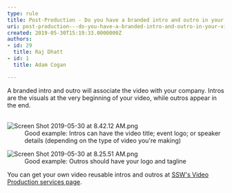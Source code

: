 ```yaml
---
type: rule
title: Post-Production - Do you have a branded intro and outro in your videos?
uri: post-production---do-you-have-a-branded-intro-and-outro-in-your-videos
created: 2019-05-30T15:19:33.0000000Z
authors:
- id: 29
  title: Raj Dhatt
- id: 1
  title: Adam Cogan

---
```




<span class='intro'> ​A branded intro and&#160;outro&#160;will associate the&#160;video&#160;with your company. Intros are the visuals at the very beginning of your&#160;video, while outros appear in the end.<br><br> </span>

<dl class="goodImage"><dt>​​<img src="/PublishingImages/Screen%20Shot%202019-05-30%20at%208.42.12%20AM.png" alt="Screen Shot 2019-05-30 at 8.42.12 AM.png" /></dt><dd>Good example&#58; Intros can have the&#160;video title; event logo; or speaker details (depending on the type of video you're making)​​</dd></dl><dl class="goodImage"><dt>​​<img src="/PublishingImages/Screen%20Shot%202019-05-30%20at%208.25.51%20AM.png" alt="Screen Shot 2019-05-30 at 8.25.51 AM.png" /></dt><dd>Good example&#58; Outros should have your logo and tagline​​​</dd></dl><p>You can get your own video reusable intros and outros at&#160;<a href="https&#58;//www.ssw.com.au/ssw/Consulting/Video-Production/Video-Production-Reusable-Extras.aspx">SSW's Video Production services page​</a>.​<br></p>


